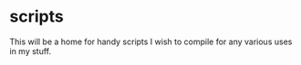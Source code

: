 # scripts
This will be a home for handy scripts I wish to compile for any various uses in my stuff.
